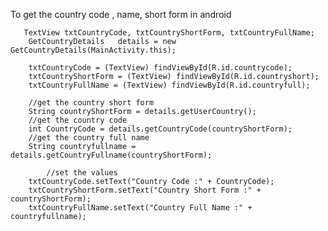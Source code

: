To get the country code , name, short form in android 

       TextView txtCountryCode, txtCountryShortForm, txtCountryFullName;
        GetCountryDetails   details = new GetCountryDetails(MainActivity.this);
        
        txtCountryCode = (TextView) findViewById(R.id.countrycode);
        txtCountryShortForm = (TextView) findViewById(R.id.countryshort);
        txtCountryFullName = (TextView) findViewById(R.id.countryfull);

        //get the country short form
        String countryShortForm = details.getUserCountry();
        //get the country code
        int CountryCode = details.getCountryCode(countryShortForm);
        //get the country full name
        String countryfullname = details.getCountryFullname(countryShortForm);
        
            //set the values
        txtCountryCode.setText("Country Code :" + CountryCode);
        txtCountryShortForm.setText("Country Short Form :" + countryShortForm);
        txtCountryFullName.setText("Country Full Name :" + countryfullname);

